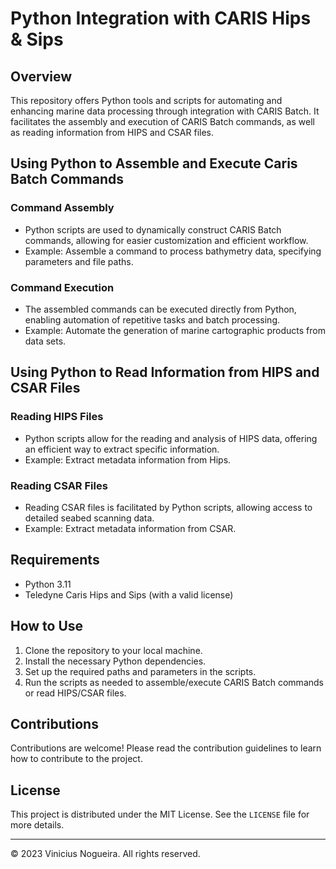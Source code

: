 # Python Integration with CARIS Hips & Sips

## Overview
This repository offers Python tools and scripts for automating and enhancing marine data processing through integration with CARIS Batch. It facilitates the assembly and execution of CARIS Batch commands, as well as reading information from HIPS and CSAR files.

## Using Python to Assemble and Execute Caris Batch Commands

### Command Assembly
- Python scripts are used to dynamically construct CARIS Batch commands, allowing for easier customization and efficient workflow.
- Example: Assemble a command to process bathymetry data, specifying parameters and file paths.

### Command Execution
- The assembled commands can be executed directly from Python, enabling automation of repetitive tasks and batch processing.
- Example: Automate the generation of marine cartographic products from data sets.

## Using Python to Read Information from HIPS and CSAR Files

### Reading HIPS Files
- Python scripts allow for the reading and analysis of HIPS data, offering an efficient way to extract specific information.
- Example: Extract metadata information from Hips.

### Reading CSAR Files
- Reading CSAR files is facilitated by Python scripts, allowing access to detailed seabed scanning data.
- Example: Extract metadata information from CSAR.

## Requirements
- Python 3.11
- Teledyne Caris Hips and Sips (with a valid license)

## How to Use
1. Clone the repository to your local machine.
2. Install the necessary Python dependencies.
3. Set up the required paths and parameters in the scripts.
4. Run the scripts as needed to assemble/execute CARIS Batch commands or read HIPS/CSAR files.

## Contributions
Contributions are welcome! Please read the contribution guidelines to learn how to contribute to the project.

## License
This project is distributed under the MIT License. See the `LICENSE` file for more details.

---

© 2023 Vinicius Nogueira. All rights reserved.
